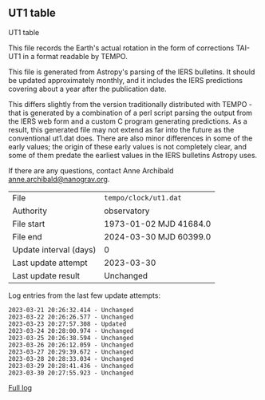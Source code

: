 
## UT1 table

UT1 table

This file records the Earth's actual rotation in the form of
corrections TAI-UT1 in a format readable by TEMPO.

This file is generated from Astropy's parsing of the IERS
bulletins. It should be updated approximately monthly, and it
includes the IERS predictions covering about a year after the
publication date.

This differs slightly from the version traditionally distributed
with TEMPO - that is generated by a combination of a perl script
parsing the output from the IERS web form and a custom C program
generating predictions. As a result, this generated file may not
extend as far into the future as the conventional ut1.dat does.
There are also minor differences in some of the early values; the
origin of these early values is not completely clear, and some of
them predate the earliest values in the IERS bulletins Astropy uses.

If there are any questions, contact Anne Archibald
<anne.archibald@nanograv.org>.

|     |     |
|:--- |:--- |
| File | `tempo/clock/ut1.dat` |
| Authority | observatory |
| File start | 1973-01-02 MJD 41684.0 |
| File end | 2024-03-30 MJD 60399.0 |
| Update interval (days) | 0 |
| Last update attempt | 2023-03-30 |
| Last update result | Unchanged |

Log entries from the last few update attempts:
```
2023-03-21 20:26:32.414 - Unchanged
2023-03-22 20:26:26.577 - Unchanged
2023-03-23 20:27:57.308 - Updated
2023-03-24 20:28:00.974 - Unchanged
2023-03-25 20:26:38.594 - Unchanged
2023-03-26 20:26:12.059 - Unchanged
2023-03-27 20:29:39.672 - Unchanged
2023-03-28 20:28:33.034 - Unchanged
2023-03-29 20:28:41.436 - Unchanged
2023-03-30 20:27:55.923 - Unchanged
```
[Full log](https://raw.githubusercontent.com/ipta/pulsar-clock-corrections/main/log/tempo/clock/ut1.dat.log)
